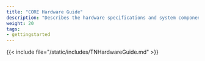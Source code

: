```yaml
---
title: "CORE Hardware Guide"
description: "Describes the hardware specifications and system component recommendations for custom TrueNAS CORE deployment."
weight: 20
tags:
- gettingstarted
---
```


{{< include file="/static/includes/TNHardwareGuide.md" >}}
